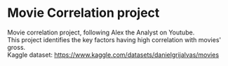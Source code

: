 # Movie Correlation project
Movie correlation project, following Alex the Analyst on Youtube.  
This project identifies the key factors having high correlation with movies' gross.  
Kaggle dataset: https://www.kaggle.com/datasets/danielgrijalvas/movies
